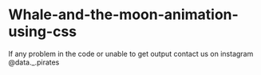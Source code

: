 # Whale-and-the-moon-animation-using-css
If any problem in the code or unable to get output contact us on instagram @data._.pirates
